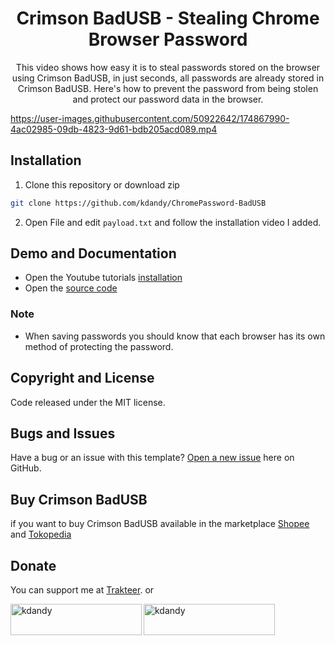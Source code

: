 <h1 align="center">Crimson BadUSB - Stealing Chrome Browser Password</h1>
<p align="center">This video shows how easy it is to steal passwords stored on the browser using Crimson BadUSB, in just seconds, all passwords are already stored in Crimson BadUSB. Here's how to prevent the password from being stolen and protect our password data in the browser.</p>
<p align="center">

</p>

https://user-images.githubusercontent.com/50922642/174867990-4ac02985-09db-4823-9d61-bdb205acd089.mp4

## Installation

1. Clone this repository or download zip

```bash
git clone https://github.com/kdandy/ChromePassword-BadUSB
```

2. Open File and edit `payload.txt` and follow the installation video I added.

## Demo and Documentation

- Open the Youtube tutorials [installation](https://www.youtube.com/watch?v=QAnZgud2igs)
- Open the [source code](https://github.com/kdandy/ChromePassword-BadUSB)

### Note

- When saving passwords you should know that each browser has its own method of protecting the password.

## Copyright and License

Code released under the MIT license.

## Bugs and Issues

Have a bug or an issue with this template? [Open a new issue](https://github.com/kdandy/ChromePassword-BadUSB/issues/new) here on GitHub.

## Buy Crimson BadUSB

if you want to buy Crimson BadUSB available in the marketplace [Shopee](https://shopee.co.id/Crimson-BadUSB-Lebih-dari-USB-Rubber-Ducky-i.326233063.5058615385?sp_atk=1992cf80-9459-4f0c-b358-a0a3b7000894&xptdk=1992cf80-9459-4f0c-b358-a0a3b7000894) and [Tokopedia](https://www.tokopedia.com/retinaa/crimson-badusb-usb-security-pentester)

## Donate

You can support me at [Trakteer](https://trakteer.id/kdandy/tip). or
<p><a href="https://www.buymeacoffee.com/kdandy"> <img align="left" src="https://cdn.buymeacoffee.com/buttons/v2/default-yellow.png" height="50" width="210" alt="kdandy" /></a><a href="https://ko-fi.com/kdandy"> <img align="left" src="https://cdn.ko-fi.com/cdn/kofi3.png?v=3" height="50" width="210" alt="kdandy" /></a></p><br><br>
</p>
